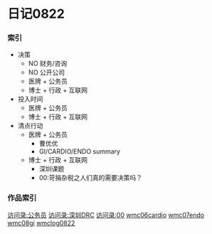 # 日记0822

### 索引

- 决策
    + NO 财务/咨询
    + NO 公开公司
    + 医牌 + 公务员
    + 博士 + 行政 + 互联网
- 投入时间
    + 医牌 + 公务员
    + 博士 + 行政 + 互联网
- 清点行动
    + 医牌 + 公务员
        * 曹优优 
        * GI/CARDIO/ENDO summary 
    + 博士 + 行政 + 互联网
        * 深圳课题
        * 00:苛捐杂税之人们真的需要决策吗？

        
### 作品索引

[访问录:公务员](https://github.com/zhangshiyinrunwithcc/zsy.github.io/blob/master/job15civilservant.mdown)
[访问录:深圳DRC](https://github.com/zhangshiyinrunwithcc/zsy.github.io/blob/master/job12shenzhen.mdown)
[访问录:00](https://github.com/zhangshiyinrunwithcc/zsy.github.io/blob/master/job1400.mdown)
[wmc06cardio](https://github.com/zhangshiyinrunwithcc/wmc/blob/master/wmc06cardio_summary_IHD_and_HT.mdown)
[wmc07endo](https://github.com/zhangshiyinrunwithcc/wmc/blob/master/wmc07endo_summary.mdown)
[wmc08gi](https://github.com/zhangshiyinrunwithcc/wmc/blob/master/wmc08gi_summary.mdown)
[wmclog0822](https://github.com/zhangshiyinrunwithcc/wmc/blob/master/wmclog0822.mdown)
